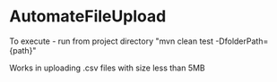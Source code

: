 # AutomateFileUpload

To execute - run from project directory "mvn clean test -DfolderPath={path}"

Works in uploading .csv files with size less than 5MB
